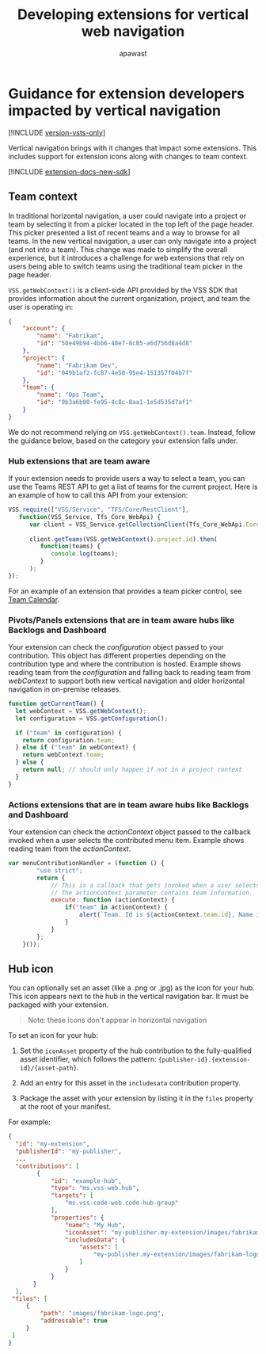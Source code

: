 ﻿---
ms.technology: devops-ecosystem
title: Developing extensions for vertical web navigation
description: Guidance for developing extensions to be used with vertical web navigation
ms.assetid: 3fa22433-150b-428c-8e10-3ffb4d832c20
ms.topic: conceptual
monikerRange: 'azure-devops'
ms.author: apawast
author: apawast
ms.date: 10/02/2019
---

# Guidance for extension developers impacted by vertical navigation

[!INCLUDE [version-vsts-only](../../includes/version-vsts-only.md)]

Vertical navigation brings with it changes that impact some extensions. This includes support for extension icons along with changes to team context.

[!INCLUDE [extension-docs-new-sdk](../../includes/extension-docs-new-sdk.md)]

## Team context

In traditional horizontal navigation, a user could navigate into a project or team by selecting it from a picker located in the top left of the page header. This picker presented a list of recent teams and a way to browse for all teams. In the new vertical navigation, a user can only navigate into a project (and not into a team). This change was made to simplify the overall experience, but it introduces a challenge for web extensions that rely on users being able to switch teams using the traditional team picker in the page header.

`VSS.getWebContext()` is a client-side API provided by the VSS SDK that provides information about the current organization, project, and team the user is operating in:

```json
{
    "account": {
        "name": "Fabrikam",
        "id": "50e49b94-4bb6-40e7-8c85-a6d756d8a4d8"
    },
    "project": {
        "name": "Fabrikam Dev",
        "id": "049b1af2-fc87-4e50-95e4-151357f04b7f"
    },
    "team": {
        "name": "Ops Team",
        "id": "9b3a6b80-fe95-4c8c-8aa1-1e5d535d7af1"
    }
}
```
We do not recommend relying on `VSS.getWebContext().team`. Instead, follow the guidance below, based on the category your extension falls under.

### Hub extensions that are team aware
If your extension needs to provide users a way to select a team, you can use the Teams REST API to get a list of teams for the current project. Here is an example of how to call this API from your extension:

```javascript
VSS.require(["VSS/Service", "TFS/Core/RestClient"],
   function(VSS_Service, Tfs_Core_WebApi) {
      var client = VSS_Service.getCollectionClient(Tfs_Core_WebApi.CoreHttpClient4);
  
      client.getTeams(VSS.getWebContext().project.id).then(
         function(teams) {
            console.log(teams);
         }
      );
});
```
For an example of an extension that provides a team picker control, see [Team Calendar](https://github.com/Microsoft/vsts-team-calendar).

### Pivots/Panels extensions that are in team aware hubs like Backlogs and Dashboard

Your extension can check the *configuration* object passed to your contribution. This object has different properties depending on the contribution type and where the contribution is hosted. Example shows reading team from the *configuration* and falling back to reading team from *webContext* to support both new vertical navigation and older horizontal navigation in on-premise releases.

```javascript
function getCurrentTeam() {
  let webContext = VSS.getWebContext();
  let configuration = VSS.getConfiguration();

  if ("team" in configuration) {
    return configuration.team;
  } else if ("team" in webContext) {
    return webContext.team;
  } else {
    return null; // should only happen if not in a project context
  }
}
```

### Actions extensions that are in team aware hubs like Backlogs and Dashboard

Your extension can check the *actionContext* object passed to the callback invoked when a user selects the contributed menu item. Example shows reading team from the *actionContext*.

```javascript
var menuContributionHandler = (function () {
        "use strict";
        return {
            // This is a callback that gets invoked when a user selects the newly contributed menu item
            // The actionContext parameter contains team information.
            execute: function (actionContext) {
                if("team" in actionContext) {
                    alert(`Team. Id is ${actionContext.team.id}, Name is ${actionContext.team.name}`);
                }
            }
        };
    }());
```

## Hub icon

You can optionally set an asset (like a .png or .jpg) as the icon for your hub. This icon appears next to the hub in the vertical navigation bar. It must be packaged with your extension.

> Note: these icons don't appear in horizontal navigation

To set an icon for your hub:

1. Set the `iconAsset` property of the hub contribution to the fully-qualified asset identifier, which follows the pattern: `{publisher-id}.{extension-id}/{asset-path}`.

2. Add an entry for this asset in the `includesata` contribution property.

3. Package the asset with your extension by listing it in the `files` property at the root of your manifest.

For example:

```json
{
  "id": "my-extension",
  "publisherId": "my-publisher",
  ...
  "contributions": [
        {
            "id": "example-hub",
            "type": "ms.vss-web.hub",
            "targets": [
                "ms.vss-code-web.code-hub-group"
            ],
            "properties": {
                "name": "My Hub",
                "iconAsset": "my-publisher.my-extension/images/fabrikam-logo.png",
                "includesData": {
                    "assets": [
                        "my-publisher.my-extension/images/fabrikam-logo.png"
                    ]
                }
            }
       }
  ],
 "files": [
     {
         "path": "images/fabrikam-logo.png",
         "addressable": true
     }
 ]
}
```
